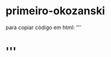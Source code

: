 # primeiro-okozanski

para copiar código em html:
'''
<html>
  <h1></Meu primeiro arquivo html</h1>
<html>
'''
